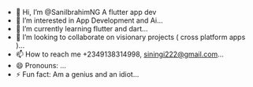 - 👋 Hi, I’m @SaniIbrahimNG A flutter app dev
- 👀 I’m interested in App Development and Ai...
- 🌱 I’m currently learning flutter and dart...
- 💞️ I’m looking to collaborate on visionary projects ( cross platform apps )...
- 📫 How to reach me +2349138314998, siningi222@gmail.com...
- 😄 Pronouns: ...
- ⚡ Fun fact: Am a genius and an idiot...

<!---
SaniIbrahimNG/SaniIbrahimNG is a ✨ special ✨ repository because its `README.md` (this file) appears on your GitHub profile.
You can click the Preview link to take a look at your changes.
--->
